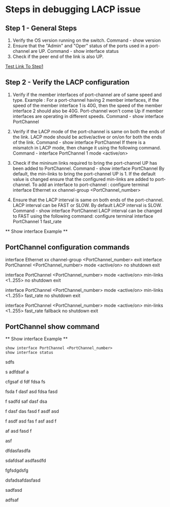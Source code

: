 # Steps in debugging LACP issue

## Step 1 - General Steps
1) Verify the OS version running on the switch.
Command - show version
2) Ensure that the "Admin" and "Oper" status of the ports used in a port-channel are UP.
Command - show interface status
3) Check if the peer end of the link is also UP.

[Test Link To Step1](#PortChannel-show-command)

## Step 2 - Verify the LACP configuration
1) Verify if the member interfaces of port-channel are of same speed and type.
Example : For a port-channel having 2 member interfaces, if the speed of the member interface 1 is 40G, then the speed of the member interface 2 should also be 40G.
Port-channel won't come Up if member interfaces are operating in different speeds.
Command - show interface PortChannel <port-channel-number>

2) Verify if the LACP mode of the port-channel is same on both the ends of the link.
LACP mode should be active/active or on/on for both the ends of the link.
Command - show interface PortChannel <port-channel-number>
If there is a mismatch in LACP mode, then change it using the following command.
Command - interface PortChannel 1 mode <active/on>

3) Check if the mininum links required to bring the port-channel UP has been added to PortChannel.
Command - show interface PortChannel <port-channel-number>
By default, the min-links to bring the port-channel UP is 1. If the default value is changed ensure that the configured min-links are added to port-channel.
To add an interface to port-channel :
configure terminal
interface Ethernet xx
channel-group <PortChannel_number>

4) Ensure that the LACP interval is same on both ends of the port-channel.
LACP interval can be FAST or SLOW. By default LACP interval is SLOW. 
Command - show interface PortChannel <port-channel-number>
LACP interval can be changed to FAST using the following command:
configure terminal
interface PortChannel 1 fast_rate  

** Show interface Example ** 


## PortChannel configuration commands
interface Ethernet xx
channel-group <PortChannel_number>
exit
interface PortChannel <PortChannel_number> mode <active/on>
no shutdown
exit

interface PortChannel <PortChannel_number> mode <active/on> min-links <1..255>
no shutdown
exit

interface PortChannel <PortChannel_number> mode <active/on> min-links <1..255> fast_rate
no shutdown
exit

interface PortChannel <PortChannel_number> mode <active/on> min-links <1..255> fast_rate fallback
no shutdown
exit

## PortChannel show command 
 
** Show interface Example ** 

```
show interface PortChannel <PortChannel_number>
show interface status
```

 
  sdfs
  
  
  s
  adfdsaf
  a
  
  
  
  
  cfgsaf
  d
  fdf
  fdsa
  fs
  
  
  
  
  fsda
  f
  dasf
  asd
  fdsa
  fasd
  
  
  f
  sadfd
  saf
  dasf
  dsa
  
  
  f
  dasf
  das
  fasd
  f
  asdf
  asd
  
  
  
  f
  asdf
  asd
  fas
  f
  asf
  asd
  f
  
  
  
  af
  asd
  fasd
  f
  
  
  
  asf
  
  
  dfdasfasdfa
  
  
  sdafdsaf
  asdfasdfd
  
  
  
  fgfsdgdsfg
  
  
  
  dsfadsafdasfasd
  
  
  
  sadfasd
  
  
  
  adfsaf
  
  
  
  
